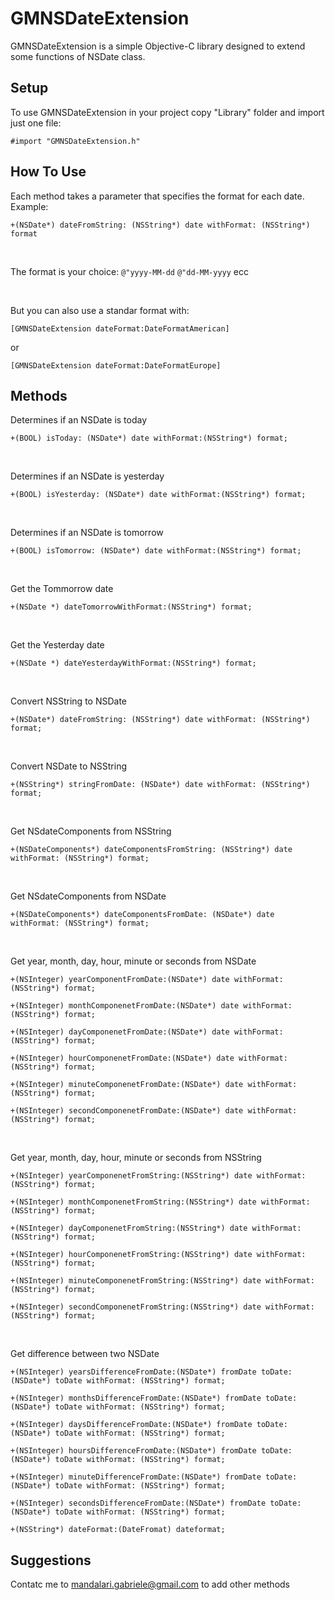 GMNSDateExtension
=================

GMNSDateExtension is a simple Objective-C library designed to extend some functions of NSDate class.


<h2><b>Setup</b></h2>

To use GMNSDateExtension in your project copy "Library" folder and import just one file:

`#import "GMNSDateExtension.h"`

<h2><b>How To Use</b></h2>

Each method takes a parameter that specifies the format for each date. Example:

`+(NSDate*) dateFromString: (NSString*) date withFormat: (NSString*) format`

</br>

The format is your choice: `@"yyyy-MM-dd` `@"dd-MM-yyyy` ecc

</br>

But you can also use a standar format with:

`[GMNSDateExtension dateFormat:DateFormatAmerican]`

or

`[GMNSDateExtension dateFormat:DateFormatEurope]`


<h2><b>Methods</b></h2>

Determines if an NSDate is today

`+(BOOL) isToday: (NSDate*) date withFormat:(NSString*) format;`

</br>

Determines if an NSDate is yesterday

`+(BOOL) isYesterday: (NSDate*) date withFormat:(NSString*) format;`

</br>

Determines if an NSDate is tomorrow

`+(BOOL) isTomorrow: (NSDate*) date withFormat:(NSString*) format;`

</br>

Get the Tommorrow date

`+(NSDate *) dateTomorrowWithFormat:(NSString*) format;`

</br>

Get the Yesterday date

`+(NSDate *) dateYesterdayWithFormat:(NSString*) format;`

</br>

Convert NSString to NSDate

`+(NSDate*) dateFromString: (NSString*) date withFormat: (NSString*) format;`

</br>

Convert  NSDate to NSString

`+(NSString*) stringFromDate: (NSDate*) date withFormat: (NSString*) format;`

</br>

Get NSdateComponents from NSString

`+(NSDateComponents*) dateComponentsFromString: (NSString*) date withFormat: (NSString*) format;`

</br>

Get NSdateComponents from NSDate

`+(NSDateComponents*) dateComponentsFromDate: (NSDate*) date withFormat: (NSString*) format;`

</br>

Get year, month, day, hour, minute or seconds from NSDate

`+(NSInteger) yearComponentFromDate:(NSDate*) date withFormat: (NSString*) format;`

`+(NSInteger) monthComponenetFromDate:(NSDate*) date withFormat: (NSString*) format;`

`+(NSInteger) dayComponenetFromDate:(NSDate*) date withFormat: (NSString*) format;`

`+(NSInteger) hourComponenetFromDate:(NSDate*) date withFormat: (NSString*) format;`

`+(NSInteger) minuteComponenetFromDate:(NSDate*) date withFormat: (NSString*) format;`

`+(NSInteger) secondComponenetFromDate:(NSDate*) date withFormat: (NSString*) format;`

</br>


Get year, month, day, hour, minute or seconds from NSString

`+(NSInteger) yearComponenetFromString:(NSString*) date withFormat: (NSString*) format;`

`+(NSInteger) monthComponenetFromString:(NSString*) date withFormat: (NSString*) format;`

`+(NSInteger) dayComponenetFromString:(NSString*) date withFormat: (NSString*) format;`

`+(NSInteger) hourComponenetFromString:(NSString*) date withFormat: (NSString*) format;`

`+(NSInteger) minuteComponenetFromString:(NSString*) date withFormat: (NSString*) format;`

`+(NSInteger) secondComponenetFromString:(NSString*) date withFormat: (NSString*) format;`

</br>


Get difference between two NSDate

`+(NSInteger) yearsDifferenceFromDate:(NSDate*) fromDate toDate: (NSDate*) toDate withFormat: (NSString*) format;`

`+(NSInteger) monthsDifferenceFromDate:(NSDate*) fromDate toDate: (NSDate*) toDate withFormat: (NSString*) format;`

`+(NSInteger) daysDifferenceFromDate:(NSDate*) fromDate toDate: (NSDate*) toDate withFormat: (NSString*) format;`

`+(NSInteger) hoursDifferenceFromDate:(NSDate*) fromDate toDate: (NSDate*) toDate withFormat: (NSString*) format;`

`+(NSInteger) minuteDifferenceFromDate:(NSDate*) fromDate toDate: (NSDate*) toDate withFormat: (NSString*) format;`

`+(NSInteger) secondsDifferenceFromDate:(NSDate*) fromDate toDate: (NSDate*) toDate withFormat: (NSString*) format;`

`+(NSString*) dateFormat:(DateFromat) dateformat;`


<h2><b>Suggestions</b></h2>

Contatc me to mandalari.gabriele@gmail.com to add other methods
